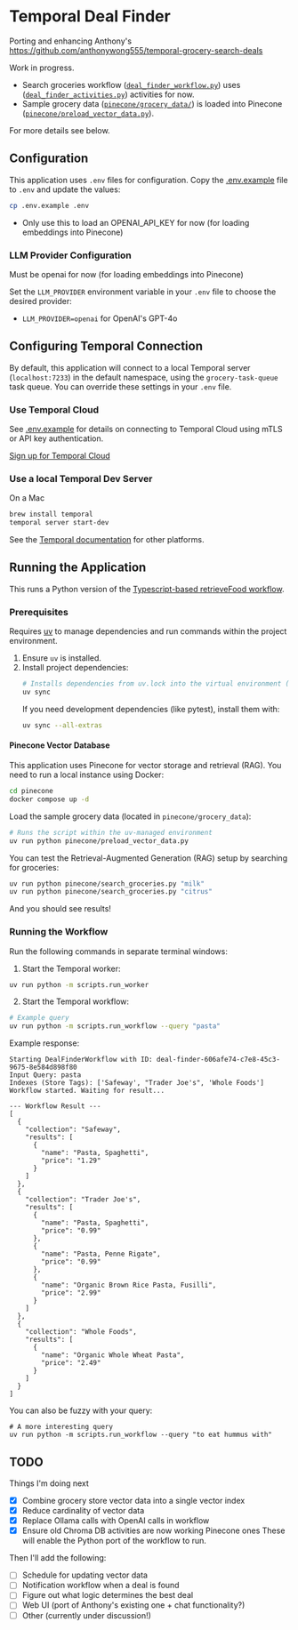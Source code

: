 # Temporal Deal Finder

Porting and enhancing Anthony's https://github.com/anthonywong555/temporal-grocery-search-deals

Work in progress.

* Search groceries workflow ([`deal_finder_workflow.py`](workflows/deal_finder_workflow.py)) uses ([`deal_finder_activities.py`](activities/deal_finder_activities.py)) activities for now.
* Sample grocery data ([`pinecone/grocery_data/`](pinecone/grocery_data/)) is loaded into Pinecone ([`pinecone/preload_vector_data.py`](pinecone/preload_vector_data.py)).

For more details see below.

## Configuration

This application uses `.env` files for configuration. Copy the [.env.example](.env.example) file to `.env` and update the values:

```bash
cp .env.example .env
```
* Only use this to load an OPENAI_API_KEY for now (for loading embeddings into Pinecone)

### LLM Provider Configuration

Must be openai for now (for loading embeddings into Pinecone)

Set the `LLM_PROVIDER` environment variable in your `.env` file to choose the desired provider:

- `LLM_PROVIDER=openai` for OpenAI's GPT-4o

## Configuring Temporal Connection

By default, this application will connect to a local Temporal server (`localhost:7233`) in the default namespace, using the `grocery-task-queue` task queue. You can override these settings in your `.env` file.

### Use Temporal Cloud

See [.env.example](.env.example) for details on connecting to Temporal Cloud using mTLS or API key authentication.

[Sign up for Temporal Cloud](https://temporal.io/get-cloud)

### Use a local Temporal Dev Server

On a Mac
```bash
brew install temporal
temporal server start-dev
```
See the [Temporal documentation](https://learn.temporal.io/getting_started/python/dev_environment/) for other platforms.

## Running the Application

This runs a Python version of the [Typescript-based retrieveFood workflow](https://github.com/anthonywong555/temporal-grocery-search-deals/blob/main/apps/worker/src/workflows/ai/retrieveFood.ts).

### Prerequisites

Requires [uv](https://github.com/astral-sh/uv) to manage dependencies and run commands within the project environment.

1. Ensure `uv` is installed.
2. Install project dependencies:
   ```bash
   # Installs dependencies from uv.lock into the virtual environment (.venv)
   uv sync
   ```
   If you need development dependencies (like pytest), install them with:
   ```bash
   uv sync --all-extras
   ```

#### Pinecone Vector Database

This application uses Pinecone for vector storage and retrieval (RAG). You need to run a local instance using Docker:

```bash
cd pinecone
docker compose up -d
```

Load the sample grocery data (located in `pinecone/grocery_data`):

```bash
# Runs the script within the uv-managed environment
uv run python pinecone/preload_vector_data.py
```

You can test the Retrieval-Augmented Generation (RAG) setup by searching for groceries:

```bash
uv run python pinecone/search_groceries.py "milk"
uv run python pinecone/search_groceries.py "citrus"
```

And you should see results!

### Running the Workflow

Run the following commands in separate terminal windows:

1. Start the Temporal worker:
```bash
uv run python -m scripts.run_worker
```

2. Start the Temporal workflow:
```bash
# Example query
uv run python -m scripts.run_workflow --query "pasta"
```

Example response:
```
Starting DealFinderWorkflow with ID: deal-finder-606afe74-c7e8-45c3-9675-8e584d898f80
Input Query: pasta
Indexes (Store Tags): ['Safeway', "Trader Joe's", 'Whole Foods']
Workflow started. Waiting for result...

--- Workflow Result ---
[
  {
    "collection": "Safeway",
    "results": [
      {
        "name": "Pasta, Spaghetti",
        "price": "1.29"
      }
    ]
  },
  {
    "collection": "Trader Joe's",
    "results": [
      {
        "name": "Pasta, Spaghetti",
        "price": "0.99"
      },
      {
        "name": "Pasta, Penne Rigate",
        "price": "0.99"
      },
      {
        "name": "Organic Brown Rice Pasta, Fusilli",
        "price": "2.99"
      }
    ]
  },
  {
    "collection": "Whole Foods",
    "results": [
      {
        "name": "Organic Whole Wheat Pasta",
        "price": "2.49"
      }
    ]
  }
]
```

You can also be fuzzy with your query:
```
# A more interesting query
uv run python -m scripts.run_workflow --query "to eat hummus with"
```

## TODO
Things I'm doing next
- [x] Combine grocery store vector data into a single vector index
- [x] Reduce cardinality of vector data
- [x] Replace Ollama calls with OpenAI calls in workflow
- [x] Ensure old Chroma DB activities are now working Pinecone ones
These will enable the Python port of the workflow to run.

Then I'll add the following:
- [ ] Schedule for updating vector data
- [ ] Notification workflow when a deal is found
- [ ] Figure out what logic determines the best deal
- [ ] Web UI (port of Anthony's existing one + chat functionality?)
- [ ] Other (currently under discussion!)